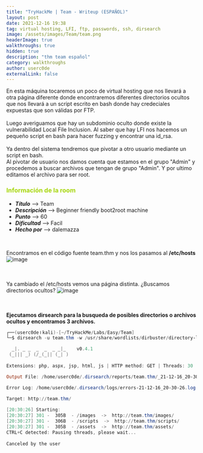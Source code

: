 ```yaml
---
title: "TryHackMe | Team - Writeup (ESPAÑOL)"
layout: post
date: 2021-12-16 19:38
tag: virtual hosting, LFI, ftp, passwords, ssh, dirsearch
image: /assets/images/Team/team.png
headerImage: true
walkthroughs: true
hidden: true
description: "thm team español"
category: walkthroughs
author: userc0de
externalLink: false
---
```

En esta máquina tocaremos un poco de virtual hosting que nos llevará a otra página diferente donde encontraremos diferentes directorios ocultos
que nos llevará a un script escrito en bash donde hay credeciales expuestas que son válidas por FTP.<br>
<br>
Luego averiguamos que hay un subdominio oculto donde existe la vulnerabilidad Local File Inclusion. Al saber que hay LFI nos hacemos un pequeño script en bash para hacer fuzzing y encontrar una id_rsa.<br>
<br>
Ya dentro del sistema tendremos que pivotar a otro usuario mediante un script en bash.<br>
Al pivotar de usuario nos damos cuenta que estamos en el grupo "Admin" y procedemos a buscar archivos que tengan de grupo "Admin". Y por ultimo editamos el archivo para ser root.

<h3 style="color: #a6d608;"><b>Información de la room</b></h3>
    
- ***Título*** --> Team
- ***Descripción*** --> Beginner friendly boot2root machine
- ***Punto*** --> 60
- ***Dificultad*** --> Facil
- ***Hecho por*** --> dalemazza


<br>


Encontramos en el código fuente team.thm y nos los pasamos al **/etc/hosts**
![image](https://user-images.githubusercontent.com/43649283/146434943-fc9cd78e-37d5-4f8d-96ec-0c57b3e1d157.png)

<br><br>
Ya cambiado el /etc/hosts vemos una página distinta. ¿Buscamos directorios ocultos?
![image](https://user-images.githubusercontent.com/43649283/146435730-402dd8d3-fa49-431e-ab48-5cd2823ad72a.png)

<br><br>
**Ejecutamos dirsearch para la busqueda de posibles directorios o archivos ocultos y encontramos 3 archivos.**
```powershell
┌──(userc0de⏽kali)-[~/TryHackMe/Labs/Easy/Team]
└─$ dirsearch -u team.thm -w /usr/share/wordlists/dirbuster/directory-list-2.3-medium.txt 

  _|. _ _  _  _  _ _|_    v0.4.1                                                                                                                                            
 (_||| _) (/_(_|| (_| )                                                                                                                                                     
                                                                                                                                                                            
Extensions: php, aspx, jsp, html, js | HTTP method: GET | Threads: 30 | Wordlist size: 220520

Output File: /home/userc0de/.dirsearch/reports/team.thm/_21-12-16_20-30-26.txt

Error Log: /home/userc0de/.dirsearch/logs/errors-21-12-16_20-30-26.log

Target: http://team.thm/
                                                                                                                                                                            
[20:30:26] Starting: 
[20:30:27] 301 -  305B  - /images  ->  http://team.thm/images/
[20:30:27] 301 -  306B  - /scripts  ->  http://team.thm/scripts/
[20:30:27] 301 -  305B  - /assets  ->  http://team.thm/assets/
CTRL+C detected: Pausing threads, please wait...           
                                                  
Canceled by the user
```

